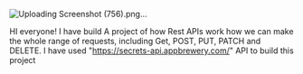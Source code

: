![Uploading Screenshot (756).png…]()

HI everyone!
I have build A project of how Rest APIs work how we can make the whole range of requests, including Get, POST, PUT, PATCH and DELETE. I have used "https://secrets-api.appbrewery.com/" API to build this project
